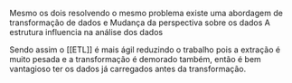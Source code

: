 Mesmo os dois resolvendo o mesmo problema existe uma abordagem de transformação de dados e Mudança da perspectiva sobre os dados
A estrutura influencia na análise dos dados

Sendo assim o [[ETL]] é mais ágil reduzindo o trabalho pois a extração é muito pesada e a transformação é demorado também, então é bem vantagioso ter os dados já carregados antes da transformação.